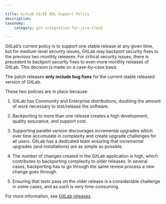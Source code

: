 ```yaml
---

title: GitLab CE/EE EOL Support Policy
description:
taxonomy:
    category: git-integration-for-jira-cloud

---
```

GitLab’s current policy is to support one stable release at any given time, but for medium-level security issues, GitLab may backport security fixes to the previous two monthly releases. For critical security issues, there is precedent to backport security fixes to even more monthly releases of GitLab. This decision is made on a case-by-case basis.

The patch releases **only include bug fixes** for the current stable released version of GitLab.

These two policies are in place because:

1.  GitLab has Community and Enterprise distributions, doubling the amount of work necessary to test/release the software.

2.  Backporting to more than one release creates a high development, quality assurance, and support cost.

3.  Supporting parallel version discourages incremental upgrades which over time accumulate in complexity and create upgrade challenges for all users. GitLab has a dedicated team ensuring that incremental upgrades (and installations) are as simple as possible.

4.  The number of changes created in the GitLab application is high, which contributes to backporting complexity to older releases. In several cases, backporting has to go through the same review process a new change goes through.

5.  Ensuring that tests pass on the older release is a considerable challenge in some cases, and as such is very time-consuming.


For more informaiton, see [GitLab releases](https://about.gitlab.com/releases/categories/releases/).

